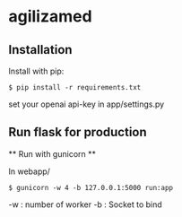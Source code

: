 # agilizamed

## Installation

Install with pip:

`$ pip install -r requirements.txt`

set your openai api-key in app/settings.py


## Run flask for production

** Run with gunicorn **

In webapp/

`$ gunicorn -w 4 -b 127.0.0.1:5000 run:app`

-w : number of worker
-b : Socket to bind

